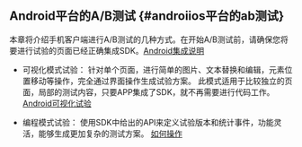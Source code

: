 ## Android平台的A/B测试 {#androiios平台的ab测试}

本章将介绍手机客户端进行A/B测试的几种方式。在开始A/B测试前，请确保您将要进行试验的页面已经正确集成SDK。[Android集成说明](http://doc.appadhoc.com/sdk/androidSDK.html)

* 可视化模式试验： 针对单个页面，进行简单的图片、文本替换和编辑，元素位置移动等操作，完全通过界面操作生成试验方案。 此模式适用于比较独立的页面，局部的测试内容，只要APP集成了SDK，就不再需要进行代码工作。 [Android可视化试验](http://doc.appadhoc.com/mobileexp/Visual.html)

* 编程模式试验： 使用SDK中给出的API来定义试验版本和统计事件，功能灵活，能够生成更加复杂的测试方案。 [如何操作](http://doc.appadhoc.com/mobileexp/coding.html)



